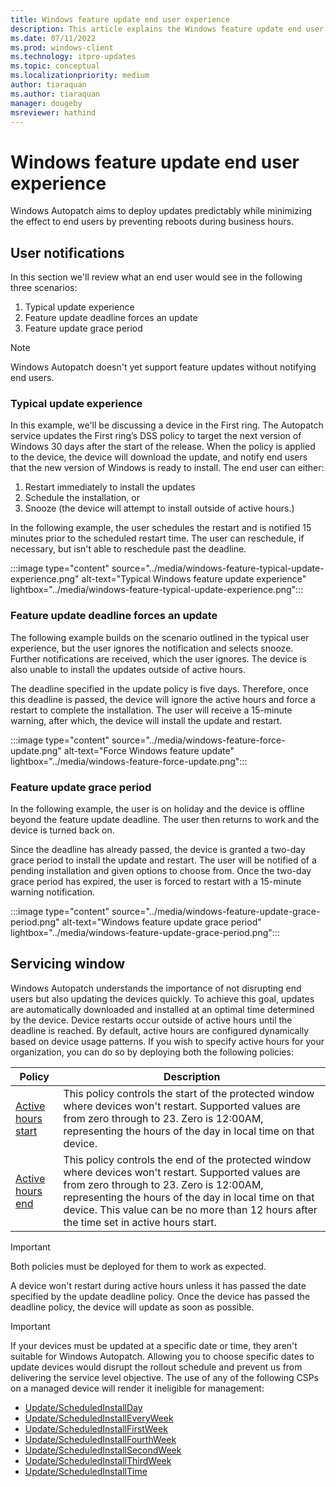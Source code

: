```yaml
---
title: Windows feature update end user experience
description: This article explains the Windows feature update end user experience
ms.date: 07/11/2022
ms.prod: windows-client
ms.technology: itpro-updates
ms.topic: conceptual
ms.localizationpriority: medium
author: tiaraquan
ms.author: tiaraquan
manager: dougeby
msreviewer: hathind
---
```


# Windows feature update end user experience

Windows Autopatch aims to deploy updates predictably while minimizing the effect to end users by preventing reboots during business hours.

## User notifications  

In this section we'll review what an end user would see in the following three scenarios:

1. Typical update experience
2. Feature update deadline forces an update
3. Feature update grace period

> [!NOTE]
> Windows Autopatch doesn't yet support feature updates without notifying end users.

### Typical update experience

In this example, we'll be discussing a device in the First ring. The Autopatch service updates the First ring’s DSS policy to target the next version of Windows 30 days after the start of the release. When the policy is applied to the device, the device will download the update, and notify end users that the new version of Windows is ready to install. The end user can either:

1. Restart immediately to install the updates
1. Schedule the installation, or
1. Snooze (the device will attempt to install outside of active hours.)

In the following example, the user schedules the restart and is notified 15 minutes prior to the scheduled restart time. The user can reschedule, if necessary, but isn't able to reschedule past the deadline.

:::image type="content" source="../media/windows-feature-typical-update-experience.png" alt-text="Typical Windows feature update experience" lightbox="../media/windows-feature-typical-update-experience.png":::

### Feature update deadline forces an update

The following example builds on the scenario outlined in the typical user experience, but the user ignores the notification and selects snooze. Further notifications are received, which the user ignores. The device is also unable to install the updates outside of active hours.

The deadline specified in the update policy is five days. Therefore, once this deadline is passed, the device will ignore the active hours and force a restart to complete the installation. The user will receive a 15-minute warning, after which, the device will install the update and restart.

:::image type="content" source="../media/windows-feature-force-update.png" alt-text="Force Windows feature update" lightbox="../media/windows-feature-force-update.png":::

### Feature update grace period

In the following example, the user is on holiday and the device is offline beyond the feature update deadline. The user then returns to work and the device is turned back on.

Since the deadline has already passed, the device is granted a two-day grace period to install the update and restart. The user will be notified of a pending installation and given options to choose from. Once the two-day grace period has expired, the user is forced to restart with a 15-minute warning notification.

:::image type="content" source="../media/windows-feature-update-grace-period.png" alt-text="Windows feature update grace period" lightbox="../media/windows-feature-update-grace-period.png":::

## Servicing window

Windows Autopatch understands the importance of not disrupting end users but also updating the devices quickly. To achieve this goal, updates are automatically downloaded and installed at an optimal time determined by the device. Device restarts occur outside of active hours until the deadline is reached. By default, active hours are configured dynamically based on device usage patterns. If you wish to specify active hours for your organization, you can do so by deploying both the following policies:

| Policy | Description |
| ----- | ----- |
| [Active hours start](/windows/client-management/mdm/policy-csp-update#update-activehoursstart) | This policy controls the start of the protected window where devices won't restart. Supported values are from zero through to 23. Zero is 12∶00AM, representing the hours of the day in local time on that device. |
| [Active hours end](/windows/client-management/mdm/policy-csp-update#update-activehoursend) | This policy controls the end of the protected window where devices won't restart. Supported values are from zero through to 23. Zero is 12∶00AM, representing the hours of the day in local time on that device. This value can be no more than 12 hours after the time set in active hours start. |

> [!IMPORTANT]
> Both policies must be deployed for them to work as expected.

A device won't restart during active hours unless it has passed the date specified by the update deadline policy. Once the device has passed the deadline policy, the device will update as soon as possible.

> [!IMPORTANT]
> If your devices must be updated at a specific date or time, they aren't suitable for Windows Autopatch. Allowing you to choose specific dates to update devices would disrupt the rollout schedule and prevent us from delivering the service level objective. The use of any of the following CSPs on a managed device will render it ineligible for management: <ul><li>[Update/ScheduledInstallDay](/windows/client-management/mdm/policy-csp-update#update-scheduledinstallday)</li><li>[Update/ScheduledInstallEveryWeek](/windows/client-management/mdm/policy-csp-update#update-scheduledinstalleveryweek)</li><li>[Update/ScheduledInstallFirstWeek](/windows/client-management/mdm/policy-csp-update#update-scheduledinstallfirstweek)</li><li>[Update/ScheduledInstallFourthWeek](/windows/client-management/mdm/policy-csp-update#update-scheduledinstallfourthweek)</li><li>[Update/ScheduledInstallSecondWeek](/windows/client-management/mdm/policy-csp-update#update-scheduledinstallsecondweek)</li><li>[Update/ScheduledInstallThirdWeek](/windows/client-management/mdm/policy-csp-update#update-scheduledinstallthirdweek)</li><li>[Update/ScheduledInstallTime](/windows/client-management/mdm/policy-csp-update#update-scheduledinstalltime)</li></ul>
